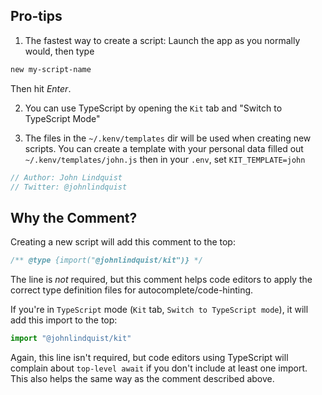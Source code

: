 ## Pro-tips

1. The fastest way to create a script: Launch the app as you normally would, then type

```bash
new my-script-name
```

Then hit _Enter_.

2. You can use TypeScript by opening the `Kit` tab and "Switch to TypeScript Mode"

3. The files in the `~/.kenv/templates` dir will be used when creating new scripts. You can create a template with your personal data filled out `~/.kenv/templates/john.js` then in your `.env`, set `KIT_TEMPLATE=john`

```js
// Author: John Lindquist
// Twitter: @johnlindquist
```

## Why the Comment?

Creating a new script will add this comment to the top:

```js
/** @type {import("@johnlindquist/kit")} */
```

The line is _not_ required, but this comment helps code editors to apply the correct type definition files for autocomplete/code-hinting.

If you're in `TypeScript` mode (`Kit` tab, `Switch to TypeScript mode`), it will add this import to the top:

```js
import "@johnlindquist/kit"
```

Again, this line isn't required, but code editors using TypeScript will complain about `top-level await` if you don't include at least one import. This also helps the same way as the comment described above.
